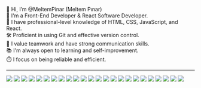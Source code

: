 👋 Hi, I’m @MeltemPinar (Meltem Pınar)                      
🌟 I'm a Front-End Developer & React Software Developer.          
🚀 I have professional-level knowledge of HTML, CSS, JavaScript, and React.       
🛠️ Proficient in using Git and effective version control.      
🤝 I value teamwork and have strong communication skills.                 
📚 I'm always open to learning and self-improvement.                   
⏱️ I focus on being reliable and efficient.

<!---
MeltemPinar/MeltemPinar is a ✨ special ✨ repository because its `README.md` (this file) appears on your GitHub profile.
You can click the Preview link to take a look at your changes.
--->
<hr>

<img src="https://img.shields.io/badge/Kaggle-20BEFF?style=for-the-badge&logo=Kaggle&logoColor=white" /> 

<img src="https://img.shields.io/badge/Tableau-E97627?style=for-the-badge&logo=Tableau&logoColor=white" />

<img src="https://img.shields.io/badge/Gmail-D14836?style=for-the-badge&logo=gmail&logoColor=white" />

<img src="https://img.shields.io/badge/Telegram-2CA5E0?style=for-the-badge&logo=telegram&logoColor=white" />

<img src="https://img.shields.io/badge/PostgreSQL-316192?style=for-the-badge&logo=postgresql&logoColor=white" />

<img src="https://img.shields.io/badge/Khan%20Academy-14BF96?style=for-the-badge&logo=Khan%20Academy&logoColor=white" />

<img src="https://img.shields.io/badge/Udemy-EC5252?style=for-the-badge&logo=Udemy&logoColor=white" />

<img src="https://img.shields.io/badge/W3Schools-04AA6D?style=for-the-badge&logo=W3Schools&logoColor=white" />

<img src="https://img.shields.io/badge/Bootstrap-563D7C?style=for-the-badge&logo=bootstrap&logoColor=white" />

<img src="https://img.shields.io/badge/Microsoft-666666?style=for-the-badge&logo=microsoft&logoColor=white" />

<img src="https://img.shields.io/badge/React-20232A?style=for-the-badge&logo=react&logoColor=61DAFB" />

<img src="https://img.shields.io/badge/Slack-4A154B?style=for-the-badge&logo=slack&logoColor=white" />

<img src="https://img.shields.io/badge/Zoom-2D8CFF?style=for-the-badge&logo=zoom&logoColor=white" />

<img src="https://img.shields.io/badge/Atom-66595C?style=for-the-badge&logo=Atom&logoColor=white" />

<img src="https://img.shields.io/badge/VSCode-0078D4?style=for-the-badge&logo=visual%20studio%20code&logoColor=white" />

<img src="https://img.shields.io/badge/CSS3-1572B6?style=for-the-badge&logo=css3&logoColor=white" />

<img src="https://img.shields.io/badge/HTML5-E34F26?style=for-the-badge&logo=html5&logoColor=white" />

<img src="https://img.shields.io/badge/JavaScript-323330?style=for-the-badge&logo=javascript&logoColor=F7DF1E" />

<img src="https://img.shields.io/badge/Python-FFD43B?style=for-the-badge&logo=python&logoColor=blue" />

<img src="https://img.shields.io/badge/Windows_11-0078d4?style=for-the-badge&logo=windows-11&logoColor=white" />

<img src="https://img.shields.io/badge/GitHub-100000?style=for-the-badge&logo=github&logoColor=white" />

<img src="https://github-readme-activity-graph.cyclic.app/graph?username={MeltemPinar}" />

<img src="https://github-profile-summary-cards.vercel.app/api/cards/profile-details?username={MeltemPinar}" />

<img src="https://github-readme-stats.vercel.app/api/top-langs/?username={MeltemPinar}" />

